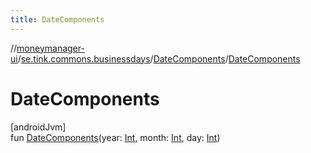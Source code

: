 ```yaml
---
title: DateComponents
---
```

//[moneymanager-ui](../../../index.html)/[se.tink.commons.businessdays](../index.html)/[DateComponents](index.html)/[DateComponents](-date-components.html)



# DateComponents



[androidJvm]\
fun [DateComponents](-date-components.html)(year: [Int](https://kotlinlang.org/api/latest/jvm/stdlib/kotlin/-int/index.html), month: [Int](https://kotlinlang.org/api/latest/jvm/stdlib/kotlin/-int/index.html), day: [Int](https://kotlinlang.org/api/latest/jvm/stdlib/kotlin/-int/index.html))




